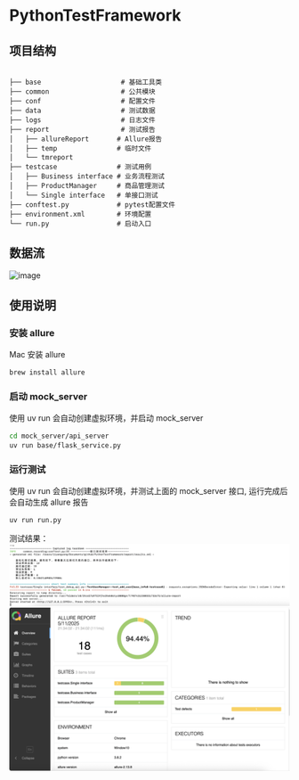 # PythonTestFramework
## 项目结构

```text

├── base                    # 基础工具类
├── common                  # 公共模块
├── conf                    # 配置文件
├── data                    # 测试数据
├── logs                    # 日志文件
├── report                  # 测试报告
│   ├── allureReport       # Allure报告
│   ├── temp               # 临时文件
│   └── tmreport           
├── testcase               # 测试用例
│   ├── Business interface # 业务流程测试
│   ├── ProductManager     # 商品管理测试
│   └── Single interface   # 单接口测试
├── conftest.py            # pytest配置文件
├── environment.xml        # 环境配置
└── run.py                 # 启动入口
```
## 数据流
<img width="580" alt="image" src="https://github.com/user-attachments/assets/b0e3ba19-ec0c-46b1-93a4-0c3741100171" />

## 使用说明

### 安装 allure

Mac 安装 allure

```bash
brew install allure
```

### 启动 mock_server

使用 uv run 会自动创建虚拟环境，并启动 mock_server

```bash
cd mock_server/api_server 
uv run base/flask_service.py 
```

### 运行测试

使用 uv run 会自动创建虚拟环境，并测试上面的 mock_server 接口, 运行完成后会自动生成 allure 报告

```bash
uv run run.py
```

测试结果：
![终端展示](images/image2.png)
![网页展示](images/image1.png)
